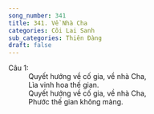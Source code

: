 ```yaml
---
song_number: 341
title: 341. Về Nhà Cha
categories: Cõi Lai Sanh
sub_categories: Thiên Đàng
draft: false
---
```

<dl><dt>Câu 1:</dt><dd data-verse="1">Quyết hướng về cố gia, về nhà Cha, <br/>Lìa vinh hoa thế gian. <br/>Quyết hướng về cố gia, về nhà Cha, <br/>Phước thế gian không màng. </dd></dl>
